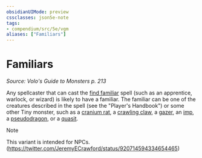 ```yaml
---
obsidianUIMode: preview
cssclasses: json5e-note
tags:
- compendium/src/5e/vgm
aliases: ["Familiars"]
---
```

# Familiars
*Source: Volo's Guide to Monsters p. 213* 

Any spellcaster that can cast the [find familiar](/3-Mechanics/CLI/spells/find-familiar.md) spell (such as an apprentice, warlock, or wizard) is likely to have a familiar. The familiar can be one of the creatures described in the spell (see the "Player's Handbook") or some other Tiny monster, such as a [cranium rat](/3-Mechanics/CLI/bestiary/beast/cranium-rat-vgm.md), a [crawling claw](/3-Mechanics/CLI/bestiary/undead/crawling-claw.md), a [gazer](/3-Mechanics/CLI/bestiary/aberration/gazer-vgm.md), an [imp](/3-Mechanics/CLI/bestiary/fiend/imp.md), a [pseudodragon](/3-Mechanics/CLI/bestiary/dragon/pseudodragon.md), or a [quasit](/3-Mechanics/CLI/bestiary/fiend/quasit.md).

> [!note]
> This variant is intended for NPCs. (https://twitter.com/JeremyECrawford/status/920714594334654465)